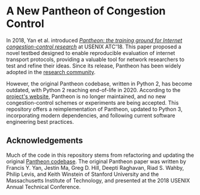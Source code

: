 # A New Pantheon of Congestion Control

In 2018, Yan et al. introduced [*Pantheon: the training ground for Internet congestion-control research*]((https://www.usenix.org/conference/atc18/presentation/yan-francis)) at USENIX ATC'18. This paper proposed a novel testbed designed to enable reproducible evaluation of internet transport protocols, providing a valuable tool for network researchers to test and refine their ideas. Since its release, Pantheon has been widely adopted in the [research community](https://scholar.google.com/scholar?oi=bibs&hl=en&cites=7172685335945405090).

However, the original Pantheon codebase, written in Python 2, has become outdated, with Python 2 reaching end-of-life in 2020. According to the [project's website](https://pantheon.stanford.edu/), Pantheon is no longer maintained, and no new congestion-control schemes or experiments are being accepted. This repository offers a reimplementation of Pantheon, updated to Python 3, incorporating modern dependencies, and following current software engineering best practices.
## Acknowledgements

Much of the code in this repository stems from refactoring and updating the original [Pantheon codebase](https://github.com/StanfordSNR/pantheon). The original Pantheon paper was written by Francis Y. Yan, Jestin Ma, Greg D. Hill, Deepti Raghavan, Riad S. Wahby, Philip Levis, and Keith Winstein of Stanford University and the Massachusetts Institute of Technology, and presented at the 2018 USENIX Annual Technical Conference. 